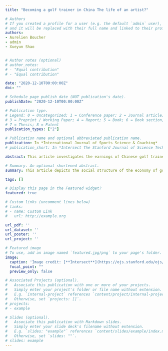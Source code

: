 ```yaml
---
title: "Becoming a golf trainer in China The life of an artist?"

# Authors
# If you created a profile for a user (e.g. the default `admin` user), write the username (folder name) here 
# and it will be replaced with their full name and linked to their profile.
authors:
- Aurelien Boucher
- admin
- Xueyun Shao


# Author notes (optional)
# author_notes:
# - "Equal contribution"
# - "Equal contribution"

date: "2020-12-10T00:00:00Z"
doi: ""

# Schedule page publish date (NOT publication's date).
publishDate: "2020-12-10T00:00:00Z"

# Publication type.
# Legend: 0 = Uncategorized; 1 = Conference paper; 2 = Journal article;
# 3 = Preprint / Working Paper; 4 = Report; 5 = Book; 6 = Book section;
# 7 = Thesis; 8 = Patent
publication_types: ["2"]

# Publication name and optional abbreviated publication name.
publication: In *International Journal of Sports Science & Coaching*
# publication_short: In *Intersect The Stanford Journal of Science Technology and Society*

abstract: This article investigates the earnings of Chinese golf trainers. Through a combination of ethnographic observations, interviews and a quantitative survey analysis, it depicts the social structure of the economy of golf training in China, showing that golf trainers’ playing abilities and reputation, rather than any certificate of competence (e.g., diploma or professional certification), determine their earnings. At the same time, we underline many common characteristics between the artists’ labour market and the golf trainers’ labour market, such as the importance of reputation and a winner-takes-all logic.

# Summary. An optional shortened abstract.
summary: This article depicts the social structure of the economy of golf training in China, showing that golf trainers’ playing abilities and reputation, rather than any certificate of competence determine their earnings. At the same time, we underline many common characteristics between the artists’ labour market and the golf trainers’ labour market, such as the importance of reputation and a winner-takes-all logic.

tags: []

# Display this page in the Featured widget?
featured: true

# Custom links (uncomment lines below)
# links:
# - name: Custom Link
#   url: http://example.org

url_pdf: ''
url_dataset: ''
url_poster: ''
url_project: ''

# Featured image
# To use, add an image named `featured.jpg/png` to your page's folder. 
image:
  caption: 'Image credit: [**Intersect**](https://ojs.stanford.edu/ojs/index.php/intersect/issue/view/112)'
  focal_point: ""
  preview_only: false

# Associated Projects (optional).
#   Associate this publication with one or more of your projects.
#   Simply enter your project's folder or file name without extension.
#   E.g. `internal-project` references `content/project/internal-project/index.md`.
#   Otherwise, set `projects: []`.
# projects:
# - example

# Slides (optional).
#   Associate this publication with Markdown slides.
#   Simply enter your slide deck's filename without extension.
#   E.g. `slides: "example"` references `content/slides/example/index.md`.
#   Otherwise, set `slides: ""`.
# slides: example
---
```


